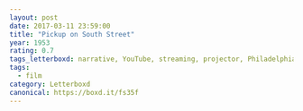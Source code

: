 ```yaml
---
layout: post 
date: 2017-03-11 23:59:00
title: "Pickup on South Street"
year: 1953
rating: 0.7
tags_letterboxd: narrative, YouTube, streaming, projector, Philadelphia, Leah
tags:
  - film
category: Letterboxd
canonical: https://boxd.it/fs35f
---
```

